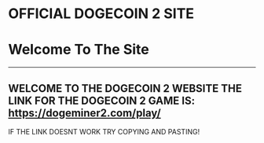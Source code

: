 # OFFICIAL DOGECOIN 2 SITE
# Welcome To The Site
----------------
WELCOME TO THE DOGECOIN 2 WEBSITE
THE LINK FOR THE DOGECOIN 2 GAME IS: https://dogeminer2.com/play/
----------------
IF THE LINK DOESNT WORK TRY COPYING AND PASTING!

